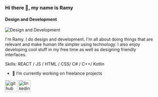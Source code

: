 ### Hi there 👋, my name is Ramy
#### Design and Development
![Design and Development](https://github.com/user-attachments/assets/664944d9-634b-450e-8680-4334cc7d3e98)


I'm Ramy. I do design and development. I'm all about doing things that are relevant and make human life simpler using technology. I also enjoy developing cool stuff in my free time as well as designing friendly interfaces.

Skills: REACT / JS / HTML / CSS/ C# / C++/ Kotlin 

- 🔭 I’m currently working on freelance projects 


[<img src='https://cdn.jsdelivr.net/npm/simple-icons@3.0.1/icons/github.svg' alt='github' height='40'>](https://github.com/Lebowzz)  [<img src='https://cdn.jsdelivr.net/npm/simple-icons@3.0.1/icons/linkedin.svg' alt='linkedin' height='40'>](https://www.linkedin.com/in/ramy-badran/)  








<!--
**Lebowzz/Lebowzz** is a ✨ _special_ ✨ repository because its `README.md` (this file) appears on your GitHub profile.

Here are some ideas to get you started:

- 🔭 I’m currently working on ...
- 🌱 I’m currently learning ...
- 👯 I’m looking to collaborate on ...
- 🤔 I’m looking for help with ...
- 💬 Ask me about ...
- 📫 How to reach me: ...
- 😄 Pronouns: ...
- ⚡ Fun fact: ...
-->
